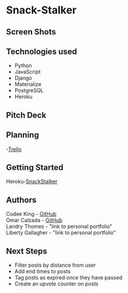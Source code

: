 # Snack-Stalker

## Screen Shots

## Technologies used
* Python  
* JavaScript  
* Django  
* Materialize  
* PostgreSQL  
* Heroku  

## Pitch Deck

## Planning
-[Trello](https://trello.com/b/HEPtOEQr/unit-3-project-hackathon)  


## Getting Started
Heroku-[SnackStalker](https://snackstalker1.herokuapp.com/)

## Authors
Codee King  - [GitHub](https://github.com/Codeebk)  
Omar Calzada - [GitHub](https://github.com/omarclzd)  
Landry Thomes - "link to personal portfolio"  
Liberty Gallagher - "link to personal portfolio"  

## Next Steps
* Filter posts by distance from user  
* Add end times to posts  
* Tag posts as expired once they have passed  
* Create an upvote counter on posts

